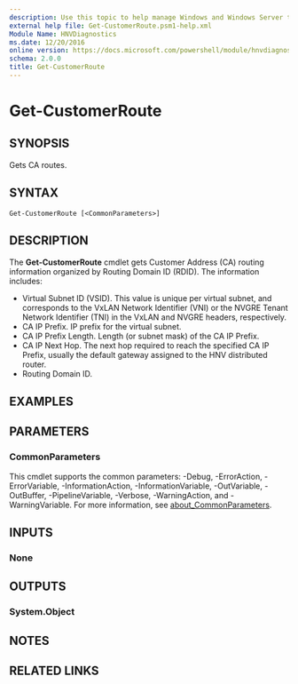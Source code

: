 ```yaml
---
description: Use this topic to help manage Windows and Windows Server technologies with Windows PowerShell.
external help file: Get-CustomerRoute.psm1-help.xml
Module Name: HNVDiagnostics
ms.date: 12/20/2016
online version: https://docs.microsoft.com/powershell/module/hnvdiagnostics/get-customerroute?view=windowsserver2022-ps&wt.mc_id=ps-gethelp
schema: 2.0.0
title: Get-CustomerRoute
---
```


# Get-CustomerRoute

## SYNOPSIS
Gets CA routes.

## SYNTAX

```
Get-CustomerRoute [<CommonParameters>]
```

## DESCRIPTION
The **Get-CustomerRoute** cmdlet gets Customer Address (CA) routing information organized by Routing Domain ID (RDID).
The information includes: 

- Virtual Subnet ID (VSID).
This value is unique per virtual subnet, and corresponds to the VxLAN Network Identifier (VNI) or the NVGRE Tenant Network Identifier (TNI) in the VxLAN and NVGRE headers, respectively. 
- CA IP Prefix.
IP prefix for the virtual subnet. 
- CA IP Prefix Length.
Length (or subnet mask) of the CA IP Prefix. 
- CA IP Next Hop.
The next hop required to reach the specified CA IP Prefix, usually the default gateway assigned to the HNV distributed router. 
- Routing Domain ID.

## EXAMPLES


## PARAMETERS

### CommonParameters
This cmdlet supports the common parameters: -Debug, -ErrorAction, -ErrorVariable, -InformationAction, -InformationVariable, -OutVariable, -OutBuffer, -PipelineVariable, -Verbose, -WarningAction, and -WarningVariable. For more information, see [about_CommonParameters](https://go.microsoft.com/fwlink/?LinkID=113216).

## INPUTS

### None

## OUTPUTS

### System.Object

## NOTES

## RELATED LINKS

